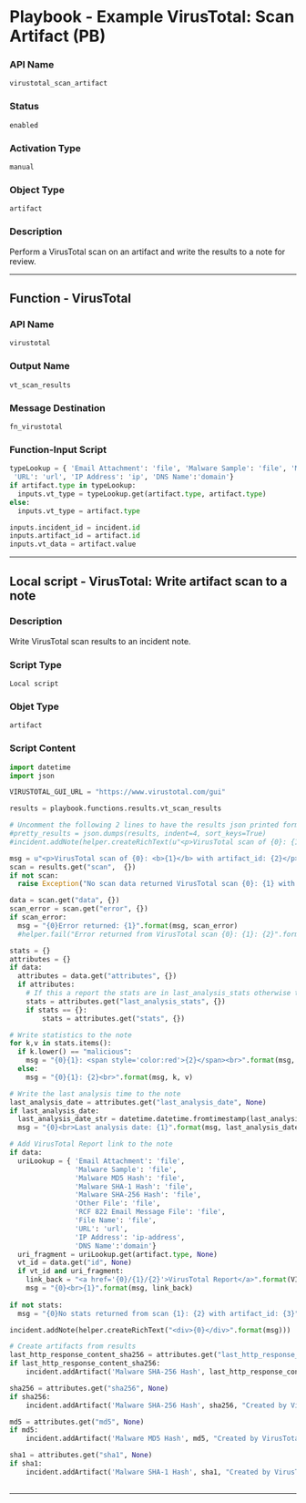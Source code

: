 <!--
    DO NOT MANUALLY EDIT THIS FILE
    THIS FILE IS AUTOMATICALLY GENERATED WITH resilient-sdk codegen
    Generated with resilient-sdk v49.0.4368
-->

# Playbook - Example VirusTotal: Scan Artifact (PB)

### API Name
`virustotal_scan_artifact`

### Status
`enabled`

### Activation Type
`manual`

### Object Type
`artifact`

### Description
Perform a VirusTotal scan on an artifact and write the results to a note for review.  


---
## Function - VirusTotal

### API Name
`virustotal`

### Output Name
`vt_scan_results`

### Message Destination
`fn_virustotal`

### Function-Input Script
```python
typeLookup = { 'Email Attachment': 'file', 'Malware Sample': 'file', 'Malware MD5 Hash': 'hash', 'Malware SHA-1 Hash': 'hash', 'Malware SHA-256 Hash': 'hash', 'Other File': 'file', 'RCF 822 Email Message File': 'file', 'File Name': 'filename',
 'URL': 'url', 'IP Address': 'ip', 'DNS Name':'domain'}
if artifact.type in typeLookup:
  inputs.vt_type = typeLookup.get(artifact.type, artifact.type)
else:
  inputs.vt_type = artifact.type

inputs.incident_id = incident.id
inputs.artifact_id = artifact.id
inputs.vt_data = artifact.value
```

---

## Local script - VirusTotal: Write artifact scan to a note

### Description
Write VirusTotal scan results to an incident note.

### Script Type
`Local script`

### Objet Type
`artifact`

### Script Content
```python
import datetime
import json

VIRUSTOTAL_GUI_URL = "https://www.virustotal.com/gui"

results = playbook.functions.results.vt_scan_results

# Uncomment the following 2 lines to have the results json printed formatted to a note.
#pretty_results = json.dumps(results, indent=4, sort_keys=True)
#incident.addNote(helper.createRichText(u"<p>VirusTotal scan of {0}: {1} with artifact_id: {2}</p><div>{3}</div>".format(artifact.type, artifact.value, artifact.id, pretty_results)))

msg = u"<p>VirusTotal scan of {0}: <b>{1}</b> with artifact_id: {2}</p>".format(artifact.type, artifact.value, artifact.id)
scan = results.get("scan",  {})
if not scan:
  raise Exception("No scan data returned VirusTotal scan {0}: {1} with artifact_id: {2}".format(artifact.type, artifact.value, artifact.id))   

data = scan.get("data", {})
scan_error = scan.get("error", {})
if scan_error:
  msg = "{0}Error returned: {1}".format(msg, scan_error)
  #helper.fail("Error returned from VirusTotal scan {0}: {1}: {2}".format(artifact.type, artifact.value, scan_error))

stats = {}
attributes = {}
if data:
  attributes = data.get("attributes", {})
  if attributes:
    # If this a report the stats are in last_analysis_stats otherwise they are in stats
    stats = attributes.get("last_analysis_stats", {})
    if stats == {}:
	    stats = attributes.get("stats", {})

# Write statistics to the note
for k,v in stats.items():
  if k.lower() == "malicious":
    msg = "{0}{1}: <span style='color:red'>{2}</span><br>".format(msg, k, v)
  else:
    msg = "{0}{1}: {2}<br>".format(msg, k, v)

# Write the last analysis time to the note
last_analysis_date = attributes.get("last_analysis_date", None)
if last_analysis_date:
  last_analysis_date_str = datetime.datetime.fromtimestamp(last_analysis_date).strftime('%Y-%b-%d %H:%M:%S')
  msg = "{0}<br>Last analysis date: {1}".format(msg, last_analysis_date_str)

# Add VirusTotal Report link to the note
if data:
  uriLookup = { 'Email Attachment': 'file', 
                'Malware Sample': 'file', 
                'Malware MD5 Hash': 'file', 
                'Malware SHA-1 Hash': 'file', 
                'Malware SHA-256 Hash': 'file', 
                'Other File': 'file',
                'RCF 822 Email Message File': 'file', 
                'File Name': 'file',
                'URL': 'url', 
                'IP Address': 'ip-address', 
                'DNS Name':'domain'}
  uri_fragment = uriLookup.get(artifact.type, None)
  vt_id = data.get("id", None)
  if vt_id and uri_fragment:
    link_back = "<a href='{0}/{1}/{2}'>VirusTotal Report</a>".format(VIRUSTOTAL_GUI_URL, uri_fragment, vt_id)
    msg = "{0}<br>{1}".format(msg, link_back)
  
if not stats:
  msg = "{0}No stats returned from scan {1}: {2} with artifact_id: {3}".format(msg, artifact.type, artifact.value, artifact.id)  

incident.addNote(helper.createRichText("<div>{0}</div>".format(msg)))

# Create artifacts from results
last_http_response_content_sha256 = attributes.get("last_http_response_content_sha256", None)
if last_http_response_content_sha256:
    incident.addArtifact('Malware SHA-256 Hash', last_http_response_content_sha256, "Created by VirusTotal scan of artifact type: {0} value: {1} artifact_id: {2}".format(artifact.type, artifact.value, artifact.id))

sha256 = attributes.get("sha256", None) 
if sha256:
    incident.addArtifact('Malware SHA-256 Hash', sha256, "Created by VirusTotal scan of artifact type: {0} value: {1} artifact_id: {2}".format(artifact.type, artifact.value, artifact.id))

md5 = attributes.get("md5", None)
if md5:
    incident.addArtifact('Malware MD5 Hash', md5, "Created by VirusTotal scan of artifact type: {0} value: {1} artifact_id: {2}".format(artifact.type, artifact.value, artifact.id))

sha1 = attributes.get("sha1", None)
if sha1:
    incident.addArtifact('Malware SHA-1 Hash', sha1, "Created by VirusTotal scan of artifact type: {0} value: {1} artifact_id: {2}".format(artifact.type, artifact.value, artifact.id))
    
```

---
